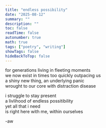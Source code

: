 ```yaml
---
title: "endless possibility"
date: "2025-08-12"
summary: ""
description: ""
toc: false
readTime: false
autonumber: true
math: true
tags: ["poetry", "writing"]
showTags: false
hideBackToTop: false
---
```


for generations living in fleeting moments  
we now exist in times too quickly outpacing us  
a shiny new thing, an underlying panic  
wrought to our core with distraction disease  
  
i struggle to stay present  
a livlihood of endless possitibility  
yet all that i need  
is right here with me, within ourselves  

-aw